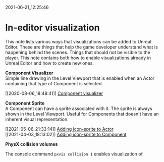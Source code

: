 2021-06-21_12:25:46

# In-editor visualization

This note lists various ways that visualizations can be added to Unreal Editor.
These are things that help the game developer understand what is happening behind the scenes.
Things that should not be visible to the player.
This note contains both how to enable visualizations already in Unreal Editor and how to create new ones.


**Component Visualizer**  
Simple line drawing in the Level Viewport that is enabled when an Actor containing that type of Component is selected.

[[2020-08-06_18:48:41]] [Component visualizer](./Component%20visualizer.md)  


**Component Sprite**  
A Component can have a sprite associated with it.
The sprite is always shown in the Level Viewport.
Useful for Components that doesn't have an inherent visual representation.

[[2021-05-06_21:33:14]] [Adding icon-sprite to Actor](./Adding%20icon-sprite%20to%20Actor.md)  
[[2021-04-03_18:13:02]] [Adding icon-sprite to Component](./Adding%20icon-sprite%20to%20Component.md)  


**PhysX collision volumes**

The console command `pxvis collision 1` enables visualization of 